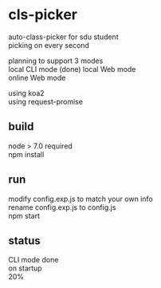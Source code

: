 # cls-picker
auto-class-picker for sdu student  
picking on every second  

planning to support 3 modes  
local CLI mode  (done)
local Web mode  
online Web mode  

using koa2  
using request-promise

## build 
node > 7.0 required  
npm install

## run
modify config.exp.js to match your own info  
rename config.exp.js to config.js  
npm start

## status

CLI mode done  
on startup  
20%  
